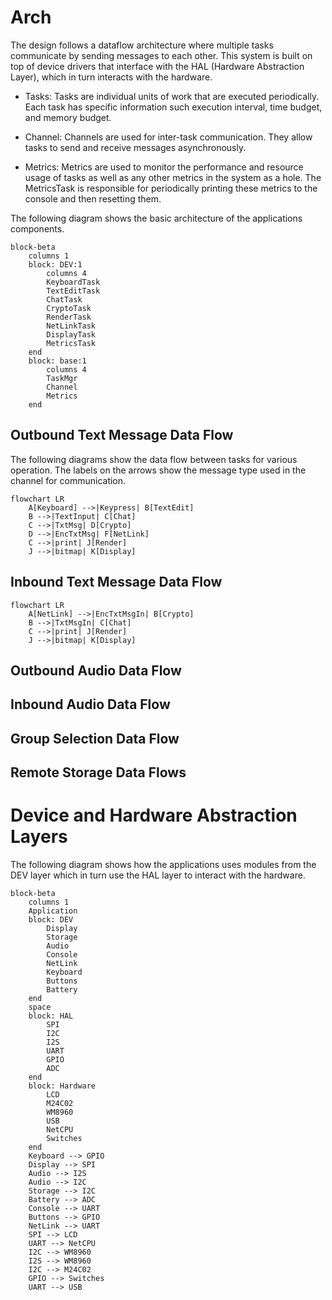 # Arch

The design follows a dataflow architecture where multiple tasks
communicate by sending messages to each other. This system is built on
top of device drivers that interface with the HAL (Hardware
Abstraction Layer), which in turn interacts with the hardware.

* Tasks:
  Tasks are individual units of work that are executed periodically.
  Each task has specific information such execution interval, time
  budget, and memory budget.

* Channel:
  Channels are used for inter-task communication. They allow tasks to
  send and receive messages asynchronously.

* Metrics:
  Metrics are used to monitor the performance and resource usage of
  tasks as well as any other metrics in the system as a hole. The
  MetricsTask is responsible for periodically printing these metrics
  to the console and then resetting them.

The following diagram shows the basic architecture of the applications
components.

```mermaid
block-beta
    columns 1
    block: DEV:1
        columns 4
        KeyboardTask
        TextEditTask
        ChatTask
        CryptoTask
        RenderTask
        NetLinkTask
        DisplayTask
        MetricsTask
    end
    block: base:1
        columns 4
        TaskMgr
        Channel
        Metrics
    end
```

## Outbound Text Message Data Flow

The following diagrams show the data flow between tasks for various
operation. The labels on the arrows show the message type used in 
the channel for communication.


```mermaid
flowchart LR
    A[Keyboard] -->|Keypress| B[TextEdit]
    B -->|TextInput| C[Chat]
    C -->|TxtMsg| D[Crypto]
    D -->|EncTxtMsg| F[NetLink]
    C -->|print| J[Render]
    J -->|bitmap| K[Display]
```

## Inbound Text Message Data Flow

```mermaid
flowchart LR
    A[NetLink] -->|EncTxtMsgIn| B[Crypto]
    B -->|TxtMsgIn| C[Chat]
    C -->|print| J[Render]
    J -->|bitmap| K[Display]
```

## Outbound Audio Data Flow

## Inbound Audio Data Flow

## Group Selection Data Flow

## Remote Storage Data Flows

# Device and Hardware Abstraction Layers

The following diagram shows how the applications uses modules from the
DEV layer which in turn use the HAL layer to interact with the 
hardware.

```mermaid
block-beta
    columns 1
    Application
    block: DEV
        Display
        Storage
        Audio
        Console
        NetLink
        Keyboard
        Buttons
        Battery
    end
    space
    block: HAL
        SPI
        I2C
        I2S
        UART
        GPIO
        ADC
    end
    block: Hardware
        LCD
        M24C02
        WM8960
        USB
        NetCPU
        Switches
    end
    Keyboard --> GPIO
    Display --> SPI
    Audio --> I2S
    Audio --> I2C
    Storage --> I2C
    Battery --> ADC
    Console --> UART
    Buttons --> GPIO
    NetLink --> UART
    SPI --> LCD
    UART --> NetCPU
    I2C --> WM8960
    I2S --> WM8960
    I2C --> M24C02
    GPIO --> Switches
    UART --> USB
```

